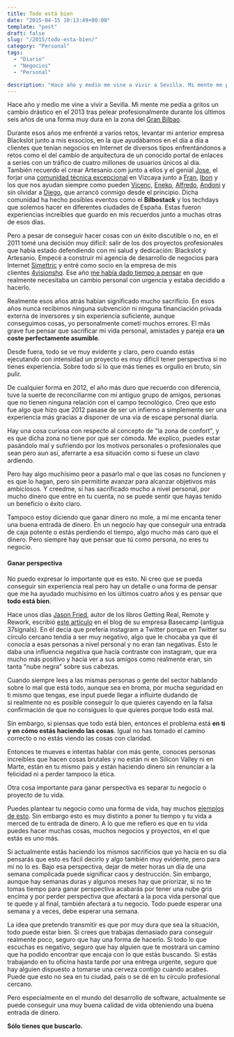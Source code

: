 ```yaml
---
title: Todo está bien
date: "2015-04-15 10:13:49+00:00"
template: "post"
draft: false
slug: "/2015/todo-esta-bien/"
category: "Personal"
tags:
  - "Diario"
  - "Negocios"
  - "Personal"

description: "Hace año y medio me vine a vivir a Sevilla. Mi mente me pedía a gritos un cambio drástico en el 2013 tras pelear profesionalmente durante los últimos seis años de una forma muy dura en la zona del Gran Bilbao."
---
```


Hace año y medio me vine a vivir a Sevilla. Mi mente me pedía a gritos un cambio drástico en el 2013 tras pelear profesionalmente durante los últimos seis años de una forma muy dura en la zona del [Gran Bilbao](http://es.wikipedia.org/wiki/Gran_Bilbao).

Durante esos años me enfrenté a varios retos, levantar mi anterior empresa Blackslot junto a mis exsocios, en la que ayudábamos en el día a día a clientes que tenían negocios en Internet de diversos tipos enfrentándonos a retos como el del cambio de arquitectura de un conocido portal de enlaces a series con un tráfico de cuatro millones de usuarios únicos al día. También recuerdo el crear Artesanio.com junto a ellos y el genial [Jose](https://twitter.com/venzario), el forjar una [comunidad técnica excepcional](http://www.meetup.com/es/elcomite/) en Vizcaya junto a [Fran](https://twitter.com/fran_mosteiro), [Ibon](https://twitter.com/ibonilm) y los que nos ayudan siempre como pueden [Vicenç](https://twitter.com/vgaltes), [Eneko](https://twitter.com/enekopalencia), [Alfredo](https://twitter.com/alfredodev), [Andoni](https://twitter.com/andoniarroyo) y sin olvidar a [Diego](https://twitter.com/arketipo), que arrancó conmigo desde el principio. Dicha comunidad ha hecho posibles eventos como el **Bilbostack** y los techdays que solemos hacer en diferentes ciudades de España. Estas fueron experiencias increíbles que guardo en mis recuerdos junto a muchas otras de esos días.

Pero a pesar de conseguir hacer cosas con un éxito discutible o no, en el 2011 tomé una decisión muy difícil: salir de los dos proyectos profesionales que había estado defendiendo con mi salud y dedicación: Blackslot y Artesanio. Empecé a construir mi agencia de desarrollo de negocios para Internet [Simettric](http://simettric.com) y entré como socio en la empresa de mis clientes [4visionshq](http://4visionshq.com). Ese año [me había dado tiempo a pensar](http://asiermarques.com/2011/cierra-los-ojos/) en que realmente necesitaba un cambio personal con urgencia y estaba decidido a hacerlo.

Realmente esos años atrás habían significado mucho sacrificio. En esos años nunca recibimos ninguna subvención ni ninguna financiación privada externa de inversores y sin experiencia suficiente, aunque conseguimos cosas, yo personalmente cometí muchos errores. El más grave fue pensar que sacrificar mi vida personal, amistades y pareja era **un coste perfectamente asumible**.

Desde fuera, todo se ve muy evidente y claro, pero cuando estás ejecutando con intensidad un proyecto es muy difícil tener perspectiva si no tienes experiencia. Sobre todo si lo que más tienes es orgullo en bruto, sin pulir.

De cualquier forma en 2012, el año más duro que recuerdo con diferencia, tuve la suerte de reconciliarme con mi antiguo grupo de amigos, personas que no tienen ninguna relación con el campo tecnológico. Creo que esto fue algo que hizo que 2012 pasase de ser un infierno a simplemente ser una experiencia más gracias a disponer de una vía de escape personal diaria.

Hay una cosa curiosa con respecto al concepto de "la zona de confort", y es que dicha zona no tiene por qué ser cómoda. Me explico, puedes estar pasándolo mal y sufriendo por los motivos personales o profesionales que sean pero aun así, aferrarte a esa situación como si fuese un clavo ardiendo.

Pero hay algo muchísimo peor a pasarlo mal o que las cosas no funcionen y es que lo hagan, pero sin permitirte avanzar para alcanzar objetivos más ambiciosos. Y creedme, si has sacrificado mucho a nivel personal, por mucho dinero que entre en tu cuenta, no se puede sentir que hayas tenido un beneficio o éxito claro.

Tampoco estoy diciendo que ganar dinero no mole, a mí me encanta tener una buena entrada de dinero. En un negocio hay que conseguir una entrada de caja potente o estás perdiendo el tiempo, algo mucho más caro que el dinero. Pero siempre hay que pensar que tú como persona, no eres tu negocio.


#### Ganar perspectiva


No puedo expresar lo importante que es esto. Ni creo que se pueda conseguir sin experiencia real pero hay un detalle o una forma de pensar que me ha ayudado muchísimo en los últimos cuatro años y es pensar que **todo está bien**.

Hace unos días [Jason Fried](https://twitter.com/jasonfried), autor de los libros Getting Real, Remote y Rework, escribió [este artículo](https://signalvnoise.com/posts/3868-look-and-feel-and-feel) en el blog de su empresa Basecamp (antigua 37signals). En él decía que prefería instagram a Twitter porque en Twitter su círculo cercano tendía a ser muy negativo, algo que le chocaba ya que él conocía a esas personas a nivel personal y no eran tan negativas. Esto le daba una influencia negativa que hacía contraste con instagram, que era mucho más positivo y hacía ver a sus amigos como realmente eran, sin tanta "nube negra" sobre sus cabezas.

Cuando siempre lees a las mismas personas o gente del sector hablando sobre lo mal que está todo, aunque sea en broma, por mucha seguridad en ti mismo que tengas, ese input puede llegar a influirte dudando de si realmente no es posible conseguir lo que quieres cayendo en la falsa confirmación de que no consigues lo que quieres porque todo está mal.

Sin embargo, si piensas que todo está bien, entonces el problema está **en ti y en cómo estás haciendo las cosas**. Igual no has tomado el camino correcto o no estás viendo las cosas con claridad.

Entonces te mueves e intentas hablar con más gente, conoces personas increíbles que hacen cosas brutales y no están ni en Silicon Valley ni en Marte, están en tu mismo país y están haciendo dinero sin renunciar a la felicidad ni a perder tampoco la ética.

Otra cosa importante para ganar perspectiva es separar tu negocio o proyecto de tu vida.

Puedes plantear tu negocio como una forma de vida, hay muchos [ejemplos de esto](https://vimeo.com/122416858). Sin embargo esto es muy distinto a poner tu tiempo y tu vida a merced de tu entrada de dinero. A lo que me refiero es que en tu vida puedes hacer muchas cosas, muchos negocios y proyectos, en el que estás es uno más.

Si actualmente estás haciendo los mismos sacrificios que yo hacía en su día pensarás que esto es fácil decirlo y algo también muy evidente, pero para mí no lo es. Bajo esa perspectiva, dejar de meter horas un día de una semana complicada puede significar caos y destrucción. Sin embargo, aunque hay semanas duras y algunos meses hay que priorizar, si no te tomas tiempo para ganar perspectiva acabarás por tener una nube gris encima y por perder perspectiva que afectará a la poca vida personal que te quede y al final, también afectará a tu negocio. Todo puede esperar una semana y a veces, debe esperar una semana.

La idea que pretendo transmitir es que por muy dura que sea la situación, todo puede estar bien. Si crees que trabajas demasiado para conseguir realmente poco, seguro que hay una forma de hacerlo. Si todo lo que escuchas es negativo, seguro que hay alguien que te mostrará un camino que ha podido encontrar que encaja con lo que estás buscando. Si estás trabajando en tu oficina hasta tarde por una entrega urgente, seguro que hay alguien dispuesto a tomarse una cerveza contigo cuando acabes. Puede que esto no sea en tu ciudad, país o se dé en tu círculo profesional cercano.

Pero especialmente en el mundo del desarrollo de software, actualmente se puede conseguir una muy buena calidad de vida obteniendo una buena entrada de dinero.

**Sólo tienes que buscarlo.**

